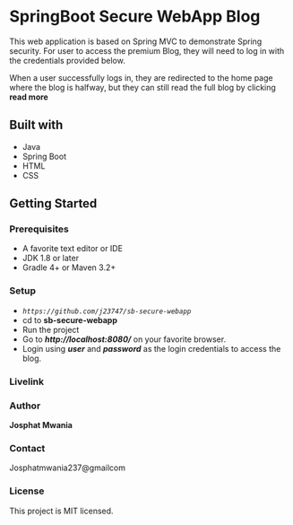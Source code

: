 
# SpringBoot Secure WebApp Blog
This web application is based on Spring MVC to demonstrate Spring security. For user to access the premium Blog, they will need to log in with the 
credentials provided below.

When a user successfully logs in, they are redirected to the home page where the blog is halfway, but they can still read the full blog by clicking **read more** 


## Built with
- Java
- Spring Boot
- HTML
- CSS

## Getting Started


### Prerequisites
- A favorite text editor or IDE
- JDK 1.8 or later
- Gradle 4+ or Maven 3.2+

### Setup
- _`https://github.com/j23747/sb-secure-webapp`_
- cd to **sb-secure-webapp**
- Run the project
- Go to _**http://localhost:8080/**_ on your favorite browser.
- Login using _**user**_ and _**password**_ as the login credentials to access the blog.

### Livelink


### Author 

**Josphat Mwania**

### Contact

Josphatmwania237@gmailcom

### License
This project is MIT licensed.

